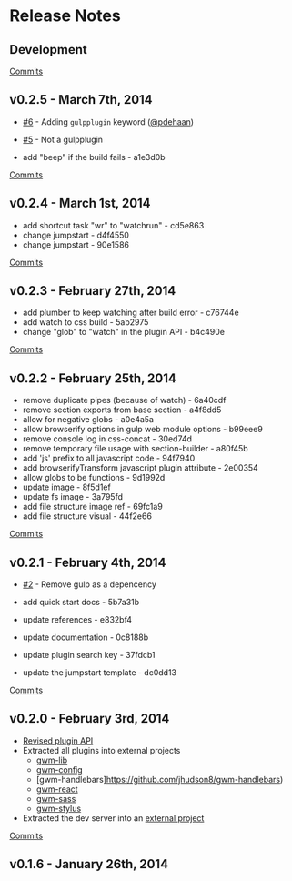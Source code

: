 # Release Notes

## Development

[Commits](https://github.com/jhudson8/gulp-web-modules/compare/v0.2.5...master)

## v0.2.5 - March 7th, 2014

- [#6](https://github.com/jhudson8/gulp-web-modules/pull/6) - Adding `gulpplugin` keyword ([@pdehaan](https://api.github.com/users/pdehaan))
- [#5](https://github.com/jhudson8/gulp-web-modules/issues/5) - Not a gulpplugin

- add "beep" if the build fails - a1e3d0b

[Commits](https://github.com/jhudson8/gulp-web-modules/compare/v0.2.4...v0.2.5)

## v0.2.4 - March 1st, 2014

- add shortcut task "wr" to "watchrun" - cd5e863
- change jumpstart - d4f4550
- change jumpstart - 90e1586

[Commits](https://github.com/jhudson8/gulp-web-modules/compare/v0.2.3...v0.2.4)

## v0.2.3 - February 27th, 2014

- add plumber to keep watching after build error - c76744e
- add watch to css build - 5ab2975
- change "glob" to "watch" in the plugin API - b4c490e

[Commits](https://github.com/jhudson8/gulp-web-modules/compare/v0.2.2...v0.2.3)

## v0.2.2 - February 25th, 2014

- remove duplicate pipes (because of watch) - 6a40cdf
- remove section exports from base section - a4f8dd5
- allow for negative globs - a0e4a5a
- allow browserify options in gulp web module options - b99eee9
- remove console log in css-concat - 30ed74d
- remove temporary file usage with section-builder - a80f45b
- add 'js' prefix to all javascript code - 94f7940
- add browserifyTransform javascript plugin attribute - 2e00354
- allow globs to be functions - 9d1992d
- update image - 8f5d1ef
- update fs image - 3a795fd
- add file structure image ref - 69fc1a9
- add file structure visual - 44f2e66

[Commits](https://github.com/jhudson8/gulp-web-modules/compare/v0.2.1...v0.2.2)

## v0.2.1 - February 4th, 2014

- [#2](https://github.com/jhudson8/gulp-web-modules/issues/2) - Remove gulp as a depencency

- add quick start docs - 5b7a31b
- update references - e832bf4
- update documentation - 0c8188b
- update plugin search key - 37fdcb1
- update the jumpstart template - dc0dd13

[Commits](https://github.com/jhudson8/gulp-web-modules/compare/v0.2.0...v0.2.1)

## v0.2.0 - February 3rd, 2014

- [Revised plugin API](https://github.com/jhudson8/gulp-web-modules/blob/master/docs/plugin-api.md)
- Extracted all plugins into external projects
  - [gwm-lib](https://github.com/jhudson8/gwm-lib)
  - [gwm-config](https://github.com/jhudson8/gwm-config)
  - [gwm-handlebars]https://github.com/jhudson8/gwm-handlebars)
  - [gwm-react](https://github.com/jhudson8/gwm-react)
  - [gwm-sass](https://github.com/jhudson8/gwm-sass)
  - [gwm-stylus](https://github.com/jhudson8/gwm-stylus)
- Extracted the dev server into an [external project](https://github.com/jhudson8/gwm-dev-server)

[Commits](https://github.com/jhudson8/gulp-web-modules/compare/v0.1.6...v0.2.0)

## v0.1.6 - January 26th, 2014
